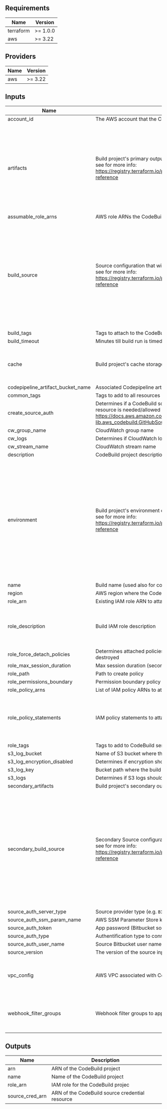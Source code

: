 <!-- BEGINNING OF PRE-COMMIT-TERRAFORM DOCS HOOK -->
## Requirements

| Name | Version |
|------|---------|
| terraform | >= 1.0.0 |
| aws | >= 3.22 |

## Providers

| Name | Version |
|------|---------|
| aws | >= 3.22 |

## Inputs

| Name | Description | Type | Default | Required |
|------|-------------|------|---------|:--------:|
| account\_id | The AWS account that the CodeBuild project will be created in | `number` | `null` | no |
| artifacts | Build project's primary output artifacts configuration<br>see for more info: https://registry.terraform.io/providers/hashicorp/aws/latest/docs/resources/codebuild_project#argument-reference | <pre>object({<br>    type                   = string<br>    artifact_identifier    = optional(string)<br>    encryption_disabled    = optional(bool)<br>    override_artifact_name = optional(bool)<br>    location               = optional(string)<br>    name                   = optional(string)<br>    namespace_type         = optional(string)<br>    packaging              = optional(string)<br>    path                   = optional(string)<br><br>  })</pre> | n/a | yes |
| assumable\_role\_arns | AWS role ARNs the CodeBuild project is allowed to assume | `list(string)` | `[]` | no |
| build\_source | Source configuration that will be loaded into the CodeBuild project's buildspec<br>see for more info: https://registry.terraform.io/providers/hashicorp/aws/latest/docs/resources/codebuild_project#argument-reference | <pre>object({<br>    type = string<br>    auth = optional(object({<br>      type     = optional(string)<br>      resource = optional(string)<br>    }))<br>    buildspec       = optional(string)<br>    git_clone_depth = optional(string)<br>    git_submodules_config = optional(object({<br>      fetch_submodules = bool<br>    }))<br>    insecure_ssl        = optional(bool)<br>    location            = optional(string)<br>    report_build_status = optional(bool)<br>  })</pre> | n/a | yes |
| build\_tags | Tags to attach to the CodeBuild project | `map(any)` | `{}` | no |
| build\_timeout | Minutes till build run is timed out | `string` | `null` | no |
| cache | Build project's cache storage configurations | <pre>object({<br>    type     = optional(string)<br>    location = optional(string)<br>    modes    = optional(list(string))<br>  })</pre> | `{}` | no |
| codepipeline\_artifact\_bucket\_name | Associated Codepipeline artifact bucket name | `string` | `null` | no |
| common\_tags | Tags to add to all resources | `map(string)` | `{}` | no |
| create\_source\_auth | Determines if a CodeBuild source credential resource should be created. Only one credential<br>resource is needed/allowed per AWS account and region. See more at: https://docs.aws.amazon.com/cdk/api/v2/docs/aws-cdk-lib.aws_codebuild.GitHubSourceCredentials.html | `bool` | `false` | no |
| cw\_group\_name | CloudWatch group name | `string` | `null` | no |
| cw\_logs | Determines if CloudWatch logs should be enabled | `bool` | `true` | no |
| cw\_stream\_name | CloudWatch stream name | `string` | `null` | no |
| description | CodeBuild project description | `string` | `null` | no |
| environment | Build project's environment configurations<br>see for more info: https://registry.terraform.io/providers/hashicorp/aws/latest/docs/resources/codebuild_project#argument-reference | <pre>object({<br>    compute_type                = string<br>    image                       = string<br>    type                        = string<br>    image_pull_credentials_type = optional(string)<br>    environment_variables = optional(list(object({<br>      name  = optional(string)<br>      value = optional(string)<br>      type  = optional(string)<br>    })))<br>    privileged_mode = optional(bool)<br>    certificate     = optional(string)<br>    registry_credential = optional(object({<br>      credential          = string<br>      credential_provider = string<br>    }))<br>  })</pre> | n/a | yes |
| name | Build name (used also for codebuild policy name) | `string` | n/a | yes |
| region | AWS region where the Codebuild project should reside | `string` | `null` | no |
| role\_arn | Existing IAM role ARN to attach to CodeBuild project | `string` | `null` | no |
| role\_description | Build IAM role description | `string` | `"Allows CodeBuild service to perform actions on your behalf"` | no |
| role\_force\_detach\_policies | Determines attached policies to the CodeBuild service roles should be forcefully detached if the role is destroyed | `bool` | `false` | no |
| role\_max\_session\_duration | Max session duration (seconds) the role can be assumed for | `number` | `3600` | no |
| role\_path | Path to create policy | `string` | `"/"` | no |
| role\_permissions\_boundary | Permission boundary policy ARN used for CodeBuild service role | `string` | `""` | no |
| role\_policy\_arns | List of IAM policy ARNs to attach to the role | `list(string)` | `[]` | no |
| role\_policy\_statements | IAM policy statements to attach CodeBuild role policy | <pre>list(object({<br>    sid       = optional(string)<br>    effect    = string<br>    actions   = list(string)<br>    resources = list(string)<br>  }))</pre> | `[]` | no |
| role\_tags | Tags to add to CodeBuild service role | `map(string)` | `{}` | no |
| s3\_log\_bucket | Name of S3 bucket where the build project's logs will be stored | `string` | `null` | no |
| s3\_log\_encryption\_disabled | Determines if encryption should be disabled for the build project's S3 logs | `bool` | `false` | no |
| s3\_log\_key | Bucket path where the build project's logs will be stored (don't include bucket name) | `string` | `null` | no |
| s3\_logs | Determines if S3 logs should be enabled | `bool` | `false` | no |
| secondary\_artifacts | Build project's secondary output artifacts configuration | `map(any)` | `null` | no |
| secondary\_build\_source | Secondary Source configurations.<br>see for more info: https://registry.terraform.io/providers/hashicorp/aws/latest/docs/resources/codebuild_project#argument-reference | <pre>object({<br>    source_identifier = optional(string)<br>    type              = optional(string)<br>    auth = optional(object({<br>      type     = optional(string)<br>      resource = optional(string)<br>    }))<br>    buildspec       = optional(string)<br>    git_clone_depth = optional(string)<br>    git_submodules_config = optional(object({<br>      fetch_submodules = bool<br>    }))<br>    insecure_ssl        = optional(bool)<br>    location            = optional(string)<br>    report_build_status = optional(bool)<br>  })</pre> | `null` | no |
| source\_auth\_server\_type | Source provider type (e.g. `BITBUCKET`, `GITHUB`) | `string` | `null` | no |
| source\_auth\_ssm\_param\_name | AWS SSM Parameter Store key used to retrieve the CodeBuild source credential resource token value | `string` | `null` | no |
| source\_auth\_token | App password (Bitbucket source) or personal access token (Github/Github Enterprise) | `string` | `null` | no |
| source\_auth\_type | Authentification type to connect source provider) | `string` | `null` | no |
| source\_auth\_user\_name | Source Bitbucket user name (required only for Bitbucket) | `string` | `null` | no |
| source\_version | The version of the source input to be delivered to the build. Default to latest | `string` | `null` | no |
| vpc\_config | AWS VPC associated with CodeBuild project | <pre>object({<br>    vpc_id             = string<br>    subnets            = list(string)<br>    security_group_ids = list(string)<br>  })</pre> | `null` | no |
| webhook\_filter\_groups | Webhook filter groups to apply to the build | <pre>list(list(object({<br>    pattern                 = string<br>    type                    = string<br>    exclude_matched_pattern = optional(bool)<br>  })))</pre> | `[]` | no |

## Outputs

| Name | Description |
|------|-------------|
| arn | ARN of the CodeBuild project |
| name | Name of the CodeBuild project |
| role\_arn | IAM role for the CodeBuild projec |
| source\_cred\_arn | ARN of the CodeBuild source credential resource |

<!-- END OF PRE-COMMIT-TERRAFORM DOCS HOOK -->